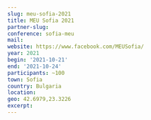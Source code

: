 ```yaml
---
slug: meu-sofia-2021
title: MEU Sofia 2021
partner-slug:
conference: sofia-meu
mail:
website: https://www.facebook.com/MEUSofia/
year: 2021
begin: '2021-10-21'
end: '2021-10-24'
participants: ~100
town: Sofia
country: Bulgaria
location:
geo: 42.6979,23.3226
excerpt:
---
```

